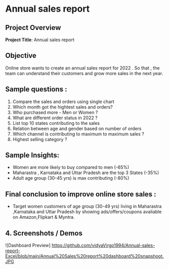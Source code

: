 # Annual sales report

## Project Overview

**Project Title**: Annual sales report 

## Objective
Online store wants to create an annual sales report for 2022 . So that , the team can understand their customers and grow more sales in the next year.

## Sample questions :
1. Compare the sales and orders using single chart
2. Which month got the hightest sales and orders?
3. Who purchased more - Men or Women ?
4. What are different order status in 2022 ?
5. List top 10 states contributing to the sales
6. Relation between age and gender based on number of orders
7. Which channel is contributing to maximum to maximum sales ?
8. Highest selling category ?

## Sample Insights:
  * Women are more likely to buy compared to men (-65%)
  * Maharastra , Karnataka and Uttar Pradesh are the top 3 States (-35%)
  * Adult age group (30-45 yrs) is max contributing (-80%)

## Final conclusion to improve online store sales :
  * Target women customers of age group (30-49 yrs) living in Maharastra ,Karnataka and Uttar Pradesh by showing ads/offers/coupons avaliable on Amazon,Flipkart & Myntra.

## 4.	Screenshots / Demos
 ![Dashboard Preview] https://github.com/vidyaVirgo1994/Annual-sales-report-Excel/blob/main/Annual%20Sales%20report%20dashboard%20snapshoot.JPG
